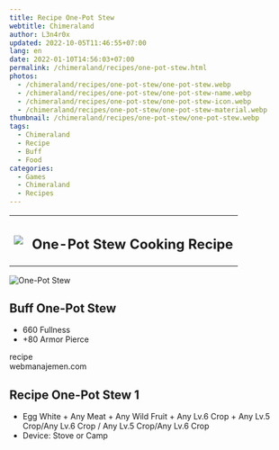 ```yaml
---
title: Recipe One-Pot Stew
webtitle: Chimeraland
author: L3n4r0x
updated: 2022-10-05T11:46:55+07:00
lang: en
date: 2022-01-10T14:56:03+07:00
permalink: /chimeraland/recipes/one-pot-stew.html
photos:
  - /chimeraland/recipes/one-pot-stew/one-pot-stew.webp
  - /chimeraland/recipes/one-pot-stew/one-pot-stew-name.webp
  - /chimeraland/recipes/one-pot-stew/one-pot-stew-icon.webp
  - /chimeraland/recipes/one-pot-stew/one-pot-stew-material.webp
thumbnail: /chimeraland/recipes/one-pot-stew/one-pot-stew.webp
tags:
  - Chimeraland
  - Recipe
  - Buff
  - Food
categories:
  - Games
  - Chimeraland
  - Recipes
---
```


<section id="bootstrap-wrapper">
  <link
    rel="stylesheet"
    href="https://cdn.statically.io/gh/dimaslanjaka/Web-Manajemen/40ac3225/css/bootstrap-4.5-wrapper.css"
  />
  <div class="row mb-2">
    <div class="col-md-12 mb-2">
      <table class="table" id="post-info">
        <tbody>
          <tr>
            <td>
              <img
                class="d-inline-block me-2"
                src="/chimeraland/recipes/one-pot-stew/one-pot-stew-icon.webp"
                width="auto"
                height="auto"
              />
            </td>
            <td><h1 class="fs-5">One-Pot Stew Cooking Recipe</h1></td>
          </tr>
        </tbody>
      </table>
    </div>
  </div>
  <div class="card mb-2">
    <div class="row g-0">
      <div class="col-sm-4 position-relative mb-2">
        <img
          src="/chimeraland/recipes/one-pot-stew/one-pot-stew-material.webp"
          class="card-img fit-cover w-100 h-100"
          alt="One-Pot Stew"
          data-fancybox="true"
        />
      </div>
      <div class="col-sm-8 mb-2">
        <div class="card-body">
          <h2 class="card-title fs-5">Buff One-Pot Stew</h2>
          <div class="card-text">
            <ul>
              <li>660 Fullness</li>
              <li>+80 Armor Pierce</li>
            </ul>
          </div>
          <span class="badge rounded-pill bg-dark">recipe</span>
        </div>
        <div class="card-footer text-end text-muted">webmanajemen.com</div>
      </div>
    </div>
  </div>
  <div class="row mb-2">
    <div class="col-12 col-lg-6 recipe-item mb-2">
      <div class="card">
        <div class="card-body">
          <h2 class="card-title fs-5">Recipe One-Pot Stew 1</h2>
          <div class="card-text">
            <ul>
              <li>
                Egg White<span> + </span>Any Meat<span> + </span>Any Wild
                Fruit<span> + </span>Any Lv.6 Crop<span> + </span>Any Lv.5
                Crop/Any Lv.6 Crop<span> / </span>Any Lv.5 Crop/Any Lv.6 Crop
              </li>
              <li>Device: Stove or Camp</li>
            </ul>
          </div>
        </div>
      </div>
    </div>
  </div>
</section>